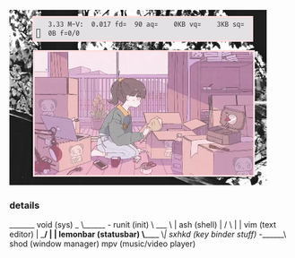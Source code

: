 ![img](untitled.png)

### details ###
   _______       void     (sys)
_ \\______ -	runit    (init)
\\  ___  \\ |	ash      (shell)
 | /   \ | |		vim      (text editor)
 | \___/ | |		lemonbar (statusbar)
 \\______ \\_|	sxhkd    (key binder stuff)
-_______\\	shod     (window manager)
       			mpv      (music/video player)
